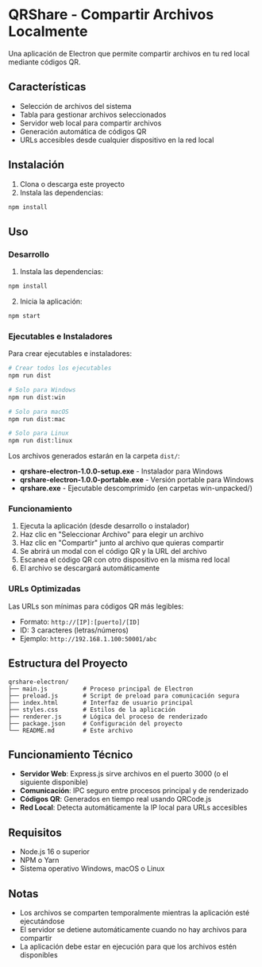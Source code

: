 # QRShare - Compartir Archivos Localmente

Una aplicación de Electron que permite compartir archivos en tu red local mediante códigos QR.

## Características

- Selección de archivos del sistema
- Tabla para gestionar archivos seleccionados
- Servidor web local para compartir archivos
- Generación automática de códigos QR
- URLs accesibles desde cualquier dispositivo en la red local

## Instalación

1. Clona o descarga este proyecto
2. Instala las dependencias:
```bash
npm install
```

## Uso

### Desarrollo
1. Instala las dependencias:
```bash
npm install
```

2. Inicia la aplicación:
```bash
npm start
```

### Ejecutables e Instaladores
Para crear ejecutables e instaladores:

```bash
# Crear todos los ejecutables
npm run dist

# Solo para Windows
npm run dist:win

# Solo para macOS
npm run dist:mac

# Solo para Linux
npm run dist:linux
```

Los archivos generados estarán en la carpeta `dist/`:
- **qrshare-electron-1.0.0-setup.exe** - Instalador para Windows
- **qrshare-electron-1.0.0-portable.exe** - Versión portable para Windows
- **qrshare.exe** - Ejecutable descomprimido (en carpetas win-unpacked/)

### Funcionamiento
1. Ejecuta la aplicación (desde desarrollo o instalador)
2. Haz clic en "Seleccionar Archivo" para elegir un archivo
3. Haz clic en "Compartir" junto al archivo que quieras compartir
4. Se abrirá un modal con el código QR y la URL del archivo
5. Escanea el código QR con otro dispositivo en la misma red local
6. El archivo se descargará automáticamente

### URLs Optimizadas
Las URLs son mínimas para códigos QR más legibles:
- Formato: `http://[IP]:[puerto]/[ID]`
- ID: 3 caracteres (letras/números)
- Ejemplo: `http://192.168.1.100:50001/abc`

## Estructura del Proyecto

```
qrshare-electron/
├── main.js          # Proceso principal de Electron
├── preload.js       # Script de preload para comunicación segura
├── index.html       # Interfaz de usuario principal
├── styles.css       # Estilos de la aplicación
├── renderer.js      # Lógica del proceso de renderizado
├── package.json     # Configuración del proyecto
└── README.md        # Este archivo
```

## Funcionamiento Técnico

- **Servidor Web**: Express.js sirve archivos en el puerto 3000 (o el siguiente disponible)
- **Comunicación**: IPC seguro entre procesos principal y de renderizado
- **Códigos QR**: Generados en tiempo real usando QRCode.js
- **Red Local**: Detecta automáticamente la IP local para URLs accesibles

## Requisitos

- Node.js 16 o superior
- NPM o Yarn
- Sistema operativo Windows, macOS o Linux

## Notas

- Los archivos se comparten temporalmente mientras la aplicación esté ejecutándose
- El servidor se detiene automáticamente cuando no hay archivos para compartir
- La aplicación debe estar en ejecución para que los archivos estén disponibles